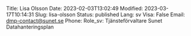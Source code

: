 Title: Lisa Olsson
Date: 2023-02-03T13:02:49
Modified: 2023-03-17T10:14:31
Slug: lisa-olsson
Status: published
Lang: sv
Visa: False
Email: dmp-contact@sunet.se
Phone: 
Role_sv: Tjänsteförvaltare Sunet Datahanteringsplan
